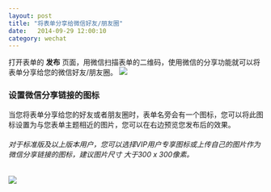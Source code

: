 ```yaml
---
layout: post
title: "将表单分享给微信好友/朋友圈"
date:   2014-09-29 12:00:10
category: wechat
---
```


打开表单的 **发布** 页面，用微信扫描表单的二维码，使用微信的分享功能就可以将表单分享给您的微信好友/朋友圈。
	![](http://jinshuju-help-pics.b0.upaiyun.com/images/publish-form-2.png)

<h3 id="wechat-link-icon">设置微信分享链接的图标</h3>

当您将表单分享给您的好友或者朋友圈时，表单名旁会有一个图标，您可以将此图标设置为与您表单主题相近的图片，您可以在右边预览您发布后的效果。

###### 对于标准版及以上版本用户，您可以选择VIP用户专享图标或上传自己的图片作为微信分享链接的图标，建议图片尺寸	大于300 x 300像素。
![](http://jinshuju-help-pics.b0.upaiyun.com/images/share-to-wechat-1.png)